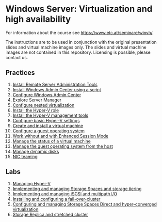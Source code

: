 # Windows Server: Virtualization and high availability

For information about the course see <https://www.etc.at/seminare/winvh/>.

The instructions are to be used in conjunction with the original presentation slides and virtual machine images only. The slides and virtual machine images are not contained in this repository. Licensing is possible, please contact us.

## Practices

1. [Install Remote Server Administration Tools](Practices/Install-Remote-Server-Administration-Tools.md)
1. [Install Windows Admin Center using a script](Practices/Install-Windows-Admin-Center-using-a-script.md)
1. [Configure Windows Admin Center](Practices/Configure-Windows-Admin-Center.md)
1. [Explore Server Manager](Practices/Explore-Server-Manager.md)
1. [Configure nested virtualization](/Instructions/Practices/Configure-nested-virtualization.md)
1. [Install the Hyper-V role](/Instructions/Practices/Install-the-Hyper-V-role.md)
1. [Install the Hyper-V management tools](/Instructions/Practices/Install-the-Hyper-V-management-tools.md)
1. [Configure basic Hyper-V settings](/Instructions/Practices/Configure-basic-Hyper-V-settings.md)
1. [Create and install a virtual machine](/Instructions/Practices/Create-and-install-a-virtual-machine.md)
1. [Configure a guest operating system](/Instructions/Practices/Configure-a-guest-operating-system.md)
1. [Work without and with Enhanced Session Mode](/Instructions/Practices/Work-without-and-with-Enhanced-Session-Mode.md)
1. [Manage the status of a virtual machine](/Instructions/Practices/Manage-the-status-of-a-virtual-machine.md)
1. [Manage the guest operating system from the host](/Instructions/Practices/Manage-the-guest-operating-system-from-the-host.md)
1. [Manage dynamic disks](/Instructions//Practices/Manage-dynamic-disks.md)
1. [NIC teaming](/Instructions/Practices/NIC-teaming.md)

## Labs

1. [Managing Hyper-V](/Instructions/Labs/Managing-Hyper-V.md)
1. [Implementing and managing Storage Spaces and storage tiering](/Instructions/Labs/Implementing-and-managing-Storage-Spaces-and-Storage-Tiering.md)
1. [Implementing and managing iSCSI and multipath I/O](/Instructions/Labs/Implementing-and-managing-iSCSI-and-multipath-io.md)
1. [Installing and configuring a fail-over-cluster](/Instructions/Labs/Installing-and-configuring-a-fail-over-cluster.md)
1. [Configuring and managing Storage Spaces Direct and hyper-converged virtualization](/Instructions/Labs/Configuring-and-managing-Storage-Spaces-Direct-and-hyper-converged-virtualization.md)
1. [Storage Replica and stretched cluster](/Instructions/Labs/Storage-Replica-and-stretched-cluster.md)
<!-- 1. Storage QoS
1. Implementing and managing storage replication
1. Configuring Windows Network Load Balancing
-->
